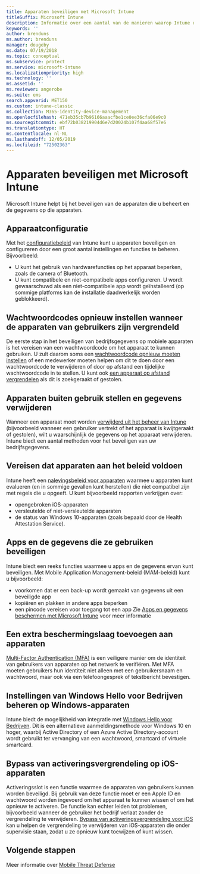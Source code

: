 ```yaml
---
title: Apparaten beveiligen met Microsoft Intune
titleSuffix: Microsoft Intune
description: Informatie over een aantal van de manieren waarop Intune uw apparaten kan beschermen tegen onbevoegde toegang en andere dreigingen.
keywords: ''
author: brenduns
ms.author: brenduns
manager: dougeby
ms.date: 07/19/2018
ms.topic: conceptual
ms.subservice: protect
ms.service: microsoft-intune
ms.localizationpriority: high
ms.technology: ''
ms.assetid: ''
ms.reviewer: angerobe
ms.suite: ems
search.appverid: MET150
ms.custom: intune-classic
ms.collection: M365-identity-device-management
ms.openlocfilehash: 471eb35cb7b96166aaacfbe1ce0ee36cfa06e9c0
ms.sourcegitcommit: ebf72b038219904d6e7d20024b107f4aa68f57e6
ms.translationtype: HT
ms.contentlocale: nl-NL
ms.lasthandoff: 12/05/2019
ms.locfileid: "72502363"
---
```

# <a name="protect-devices-with-microsoft-intune"></a>Apparaten beveiligen met Microsoft Intune

Microsoft Intune helpt bij het beveiligen van de apparaten die u beheert en de gegevens op die apparaten.

## <a name="device-configuration"></a>Apparaatconfiguratie
Met het [configuratiebeleid](../configuration/device-profiles.md) van Intune kunt u apparaten beveiligen en configureren door een groot aantal instellingen en functies te beheren. Bijvoorbeeld:

- U kunt het gebruik van hardwarefuncties op het apparaat beperken, zoals de camera of Bluetooth.
- U kunt compatibele en niet-compatibele apps configureren. U wordt gewaarschuwd als een niet-compatibele app wordt geïnstalleerd (op sommige platforms kan de installatie daadwerkelijk worden geblokkeerd).

## <a name="reset-passcodes-when-users-are-locked-out-of-their-devices"></a>Wachtwoordcodes opnieuw instellen wanneer de apparaten van gebruikers zijn vergrendeld
De eerste stap in het beveiligen van bedrijfsgegevens op mobiele apparaten is het vereisen van een wachtwoordcode om het apparaat te kunnen gebruiken. U zult daarom soms een [wachtwoordcode opnieuw moeten instellen](../remote-actions/device-passcode-reset.md) of een medewerker moeten helpen om dit te doen door een wachtwoordcode te verwijderen of door op afstand een tijdelijke wachtwoordcode in te stellen. U kunt ook [een apparaat op afstand vergrendelen](../remote-actions/device-remote-lock.md) als dit is zoekgeraakt of gestolen.

## <a name="retire-devices-and-remove-data"></a>Apparaten buiten gebruik stellen en gegevens verwijderen
Wanneer een apparaat moet worden [verwijderd uit het beheer van Intune](../remote-actions/devices-wipe.md) (bijvoorbeeld wanneer een gebruiker vertrekt of het apparaat is kwijtgeraakt of gestolen), wilt u waarschijnlijk de gegevens op het apparaat verwijderen. Intune biedt een aantal methoden voor het beveiligen van uw bedrijfsgegevens.

## <a name="require-devices-to-be-compliant"></a>Vereisen dat apparaten aan het beleid voldoen
Intune heeft een [nalevingsbeleid voor apparaten](device-compliance-get-started.md) waarmee u apparaten kunt evalueren (en in sommige gevallen kunt herstellen) die niet compatibel zijn met regels die u opgeeft. U kunt bijvoorbeeld rapporten verkrijgen over:
- opengebroken iOS-apparaten
- versleutelde of niet-versleutelde apparaten
- de status van Windows 10-apparaten (zoals bepaald door de Health Attestation Service).

## <a name="protect-apps-and-the-data-they-use"></a>Apps en de gegevens die ze gebruiken beveiligen
Intune biedt een reeks functies waarmee u apps en de gegevens ervan kunt beveiligen. Met Mobile Application Management-beleid (MAM-beleid) kunt u bijvoorbeeld:
- voorkomen dat er een back-up wordt gemaakt van gegevens uit een beveiligde app
- kopiëren en plakken in andere apps beperken
- een pincode vereisen voor toegang tot een app Zie [Apps en gegevens beschermen met Microsoft Intune](../apps/app-protection-policy.md) voor meer informatie

## <a name="add-an-additional-layer-of-protection-to-devices"></a>Een extra beschermingslaag toevoegen aan apparaten
[Multi-Factor Authentication (MFA)](../enrollment/multi-factor-authentication.md) is een veiligere manier om de identiteit van gebruikers van apparaten op het netwerk te verifiëren.  Met MFA moeten gebruikers hun identiteit niet alleen met een gebruikersnaam en wachtwoord, maar ook via een telefoongesprek of tekstbericht bevestigen.

## <a name="control-windows-hello-for-business-settings-on-windows-devices"></a>Instellingen van Windows Hello voor Bedrijven beheren op Windows-apparaten
Intune biedt de mogelijkheid van integratie met [Windows Hello voor Bedrijven](windows-hello.md). Dit is een alternatieve aanmeldingsmethode voor Windows 10 en hoger, waarbij Active Directory of een Azure Active Directory-account wordt gebruikt ter vervanging van een wachtwoord, smartcard of virtuele smartcard.

## <a name="bypass-activation-lock-on-ios-devices"></a>Bypass van activeringsvergrendeling op iOS-apparaten
Activeringsslot is een functie waarmee de apparaten van gebruikers kunnen worden beveiligd. Bij gebruik van deze functie moet er een Apple ID en wachtwoord worden ingevoerd om het apparaat te kunnen wissen of om het opnieuw te activeren. De functie kan echter leiden tot problemen, bijvoorbeeld wanneer de gebruiker het bedrijf verlaat zonder de vergrendeling te verwijderen. [Bypass van activeringsvergrendeling voor iOS](../remote-actions/device-activation-lock-bypass.md) kan u helpen de vergrendeling te verwijderen van iOS-apparaten die onder supervisie staan, zodat u ze opnieuw kunt toewijzen of kunt wissen.

## <a name="next-steps"></a>Volgende stappen

Meer informatie over [Mobile Threat Defense](mobile-threat-defense.md)
